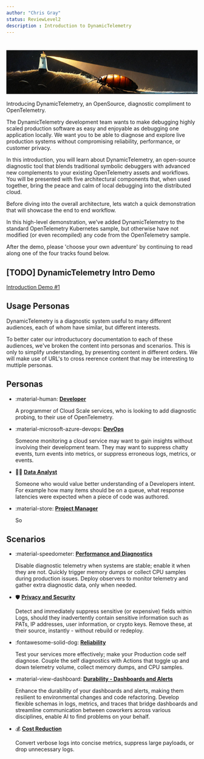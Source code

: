 ```yaml
---
author: "Chris Gray"
status: ReviewLevel2
description : Introduction to DynamicTelemetry
---
```

#

![image](./orig_media/DynamicTelemetry.logo.png)

Introducing DynamicTelemetry, an OpenSource, diagnostic compliment to
OpenTelemetry.

The DynamicTelemetry development team wants to make debugging highly
scaled production software as easy and enjoyable as debugging one
application locally. We want you to be able to diagnose and explore live
production systems without compromising reliability, performance, or
customer privacy.

In this introduction, you will learn about DynamicTelemetry, an
open-source diagnostic tool that blends traditional symbolic debuggers
with advanced new complements to your existing OpenTelemetry assets and
workflows. You will be presented with five architectural components
that, when used together, bring the peace and calm of local debugging
into the distributed cloud.

Before diving into the overall architecture, lets watch a quick
demonstration that will showcase the end to end workflow.

In this high-level demonstration, we've added DynamicTelemetry to the
standard OpenTelemetry Kubernetes sample, but otherwise have not
modified (or even recompiled) any code from the OpenTelemetry sample.

After the demo, please 'choose your own adventure' by continuing to read
along one of the four tracks found below.

## \[TODO\] DynamicTelemetry Intro Demo

[Introduction Demo #1](./docs/Demos.1_IntroDemo.md)

## Usage Personas

DynamicTelemetry is a diagnostic system useful to many different
audiences, each of whom have similar, but different interests.

To better cater our introductucory documentation to each of these
audiences, we've broken the content into personas and scenarios. This is
only to simplify understanding, by presenting content in different
orders. We will make use of URL's to cross reerence content that may be
interesting to muttiple personas.

## Personas

<div class="grid cards" markdown>

-   :material-human: [**Developer**](./docs/Persona_Developer.document.md)

    A programmer of Cloud Scale services, who is looking to add
    diagnostic probing, to their use of OpenTelemetry.

-   :material-microsoft-azure-devops: [**DevOps**](./docs/Persona_DevOps.document.md)

    Someone monitoring a cloud service may want to gain insights without
    involving their development team. They may want to suppress chatty
    events, turn events into metrics, or suppress erroneous logs,
    metrics, or events.

-  :scientist: [**Data Analyst**](./docs/Persona_DataAnalysis.document.md)

    Someone who would value better understanding of a Developers intent.
    For example how many items should be on a queue, what response
    latencies were expected when a piece of code was authored.

-   :material-store: [**Project Manager**](./docs/Persona_ProjectManager.document.md)

    So

</div>


## Scenarios

<div class="grid cards" markdown>

-   :material-speedometer: [**Performance and Diagnostics**](./docs/Scenarios.DeepDiagnostics.document.md)

    Disable diagnostic telemetry when systems are stable; enable it when they are not. Quickly trigger memory dumps or collect CPU samples during production issues. Deploy observers to monitor telemetry and gather extra diagnostic data, only when needed.

-   :shield: [**Privacy and Security**](./docs/Scenarios.RedactingSecrets.document.md)

	Detect and immediately suppress sensitive (or expensive) fields within Logs, should they inadvertently contain sensitive
	information such as PATs, IP addresses, user information, or crypto keys. Remove these, at
	their source, instantly - without rebuild or redeploy.


-   :fontawesome-solid-dog: [**Reliability**](./docs/Scenarios.Reliability.document.md)

	Test your services more effectively; make your Production code self diagnose. Couple the self diagnostics with Actions that toggle up and down telemetry volume, collect memory dumps, and CPU samples.

-   :material-view-dashboard: [**Durability - Dashboards and Alerts**](./docs/Scenarios.DurableDashboards.Alerts.document.md)

	Enhance the durability of your dashboards and alerts, making them resilient to environmental changes and code refactoring. Develop flexible schemas in logs, metrics, and traces that bridge dashboards and streamline communication between coworkers across various disciplines, enable AI to find problems on your behalf.

-  :moneybag: [**Cost Reduction**](./docs/Scenarios.CostReduction.document.md)

	Convert verbose logs into concise metrics, suppress large payloads, or
	drop unnecessary logs.

</div>